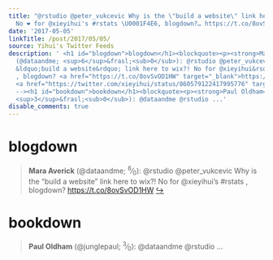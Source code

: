 ```yaml
---
title: "@rstudio @peter_vukcevic Why is the \"build a website\" link here to wix?!
  No ❤️ for @xieyihui's #rstats \U0001F4E6, blogdown?… https://t.co/8ovSvOD1HW"
date: '2017-05-05'
linkTitle: /post/2017/05/05/
source: Yihui's Twitter Feeds
description: ' <h1 id="blogdown">blogdown</h1><blockquote><p><strong>Mara Averick</strong>
  (@dataandme; <sup>6</sup>&frasl;<sub>0</sub>): @rstudio @peter_vukcevic Why is the
  &ldquo;build a website&rdquo; link here to wix?! No for @xieyihui&rsquo;s #rstats
  , blogdown? <a href="https://t.co/8ovSvOD1HW" target="_blank">https://t.co/8ovSvOD1HW</a>
  <a href="https://twitter.com/xieyihui/status/860579122417995776" target="_blank">&#8618;</a></p></blockquote><!--
  --><h1 id="bookdown">bookdown</h1><blockquote><p><strong>Paul Oldham</strong> (@junglepaul;
  <sup>3</sup>&frasl;<sub>0</sub>): @dataandme @rstudio ...'
disable_comments: true
---
```

 <h1 id="blogdown">blogdown</h1><blockquote><p><strong>Mara Averick</strong> (@dataandme; <sup>6</sup>&frasl;<sub>0</sub>): @rstudio @peter_vukcevic Why is the &ldquo;build a website&rdquo; link here to wix?! No for @xieyihui&rsquo;s #rstats , blogdown? <a href="https://t.co/8ovSvOD1HW" target="_blank">https://t.co/8ovSvOD1HW</a> <a href="https://twitter.com/xieyihui/status/860579122417995776" target="_blank">&#8618;</a></p></blockquote><!-- --><h1 id="bookdown">bookdown</h1><blockquote><p><strong>Paul Oldham</strong> (@junglepaul; <sup>3</sup>&frasl;<sub>0</sub>): @dataandme @rstudio ...